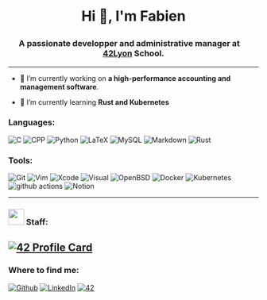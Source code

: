 # <p style="text-align: center;">Hi 👋, I'm Fabien
### <p style="text-align: center;">**A passionate developper and administrative manager at <img src="https://image.flaticon.com/icons/svg/197/197560.svg" width="13"/>[42Lyon](https://42lyon.fr/) School.**
------


- 🔭 I’m currently working on **a high-performance accounting and management software**.

- 🌱 I’m currently learning **Rust and Kubernetes**

### **Languages:**
<img alt="C" src="https://img.shields.io/badge/C-222222.svg?&style=flat&logo=C&logoColor=A8B9CC" /></a>
<img alt="CPP" src="https://img.shields.io/badge/C%2B%2B-00599C.svg?&style=flat&logo=C%2B%2B&logoColor=FFFFFF" /></a>
<img alt="Python" src="https://img.shields.io/badge/Python-3776AB.svg?&style=flat&logo=Python&logoColor=FFFFFF" /></a> <img alt="LaTeX" src="https://img.shields.io/badge/LaTeX-008080.svg?&style=flat&logo=LaTeX&logoColor=FFFFFF" /></a>
<img alt="MySQL" src="https://img.shields.io/badge/MySQL-4479A1.svg?&style=flat&logo=MySQL&logoColor=FFFFFF" /></a>
<img alt="Markdown" src="https://img.shields.io/badge/Markdown-000000.svg?&style=flat&logo=Markdown&logoColor=FFFFFF" /></a>
<img alt="Rust" src="https://img.shields.io/badge/Rust-000000.svg?&style=flat&logo=Rust&logoColor=FFFFFF" /></a>





### **Tools:** 
<img alt="Git" src="https://img.shields.io/badge/-Git-F05032?style=flat&logo=Git&logoColor=white" /> <img alt="Vim" src="https://img.shields.io/badge/-Vim-019733?style=flat&logo=Vim&logoColor=white" /> <img alt="Xcode" src="https://img.shields.io/badge/-Xcode-147EFB?style=flat&logo=Xcode&logoColor=white" /> <img alt="Visual" src="https://img.shields.io/badge/-Visual-6C33AF?style=flat&logo=visual%20studio&logoColor=white" /> <img alt="OpenBSD" src="https://img.shields.io/badge/-OpenBSD-F2CA30?style=flat&logo=openbsd&logoColor=000000" /> <img alt="Docker" src="https://img.shields.io/badge/-Docker-46a2f1?style=flat&logo=docker&logoColor=white" /> <img alt="Kubernetes" src="https://img.shields.io/badge/-K8s-46a2f1?style=flat&logo=kubernetes&logoColor=white" /> <img alt="github actions" src="https://img.shields.io/badge/-Github_Actions-2088FF?style=flat&logo=github-actions&logoColor=white" /> <img alt="Notion" src="https://img.shields.io/badge/Notion-000000.svg?&style=flat&logo=Notion&logoColor=white" /></a>

------------



### **<img height="32" width="32" src="https://simpleicons.org/icons/42.svg"/> Staff:**
[![42 Profile Card](https://1337-readme.vercel.app/api/profile?cursus=42&dark=true&leet_logo=hide&login=oghma)](https://github.com/mohouyizme/1337-readme)
---------------
### **Where to find me:**
<p><a href="https://github.com/Umetsuno" target="_blank"><img alt="Github" src="https://img.shields.io/badge/GitHub-%2312100E.svg?&style=flat&logo=Github&logoColor=white" /></a>
<a href="https://www.linkedin.com/in/fabien-herraud-979b25108/" target="_blank"><img alt="LinkedIn" src="https://img.shields.io/badge/linkedin-%230077B5.svg?&style=flat&logo=linkedin&logoColor=white" /></a>
<a href="https://profile.intra.42.fr/users/oghma" target="_blank"><img alt="42" src="https://img.shields.io/badge/Staff-000000.svg?&style=flat&logo=42&logoColor=white" /></a>

</p>
